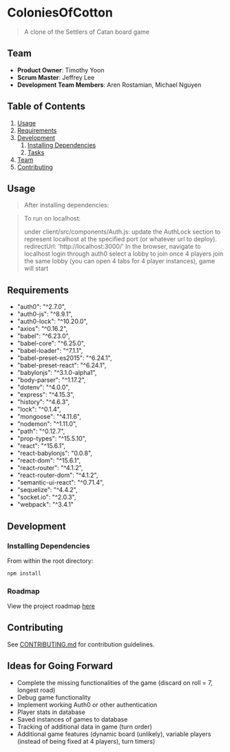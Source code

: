 # ColoniesOfCotton

> A clone of the Settlers of Catan board game

## Team

  - __Product Owner__: Timothy Yoon
  - __Scrum Master__: Jeffrey Lee
  - __Development Team Members__: Aren Rostamian, Michael Nguyen

## Table of Contents

1. [Usage](#Usage)
1. [Requirements](#requirements)
1. [Development](#development)
    1. [Installing Dependencies](#installing-dependencies)
    1. [Tasks](#tasks)
1. [Team](#team)
1. [Contributing](#contributing)

## Usage

> After installing dependencies:

> To run on localhost:
> 
> under client/src/components/Auth.js:
> update the AuthLock section to represent localhost at the specified port (or whatever url to deploy). redirectUrl: 'http://localhost:3000/'
> In the browser, navigate to localhost
> login through auth0
> select a lobby to join
> once 4 players join the same lobby (you can open 4 tabs for 4 player instances), game will start

## Requirements

- "auth0": "^2.7.0",
- "auth0-js": "^8.9.1",
- "auth0-lock": "^10.20.0",
- "axios": "^0.16.2",
- "babel": "^6.23.0",
- "babel-core": "^6.25.0",
- "babel-loader": "^7.1.1",
- "babel-preset-es2015": "^6.24.1",
- "babel-preset-react": "^6.24.1",
- "babylonjs": "^3.1.0-alpha1",
- "body-parser": "^1.17.2",
- "dotenv": "^4.0.0",
- "express": "^4.15.3",
- "history": "^4.6.3",
- "lock": "^0.1.4",
- "mongoose": "^4.11.6",
- "nodemon": "^1.11.0",
- "path": "^0.12.7",
- "prop-types": "^15.5.10",
- "react": "^15.6.1",
- "react-babylonjs": "0.0.8",
- "react-dom": "^15.6.1",
- "react-router": "^4.1.2",
- "react-router-dom": "^4.1.2",
- "semantic-ui-react": "^0.71.4",
- "sequelize": "^4.4.2",
- "socket.io": "^2.0.3",
- "webpack": "^3.4.1"

## Development

### Installing Dependencies

From within the root directory:

```sh
npm install
```

### Roadmap

View the project roadmap [here](LINK_TO_PROJECT_ISSUES)


## Contributing

See [CONTRIBUTING.md](CONTRIBUTING.md) for contribution guidelines.

## Ideas for Going Forward
- Complete the missing functionalities of the game (discard on roll = 7, longest road)
- Debug game functionality
- Implement working Auth0 or other authentication
- Player stats in database
- Saved instances of games to database
- Tracking of additional data in game (turn order)
- Additional game features (dynamic board (unlikely), variable players (instead of being fixed at 4 players), turn timers)

